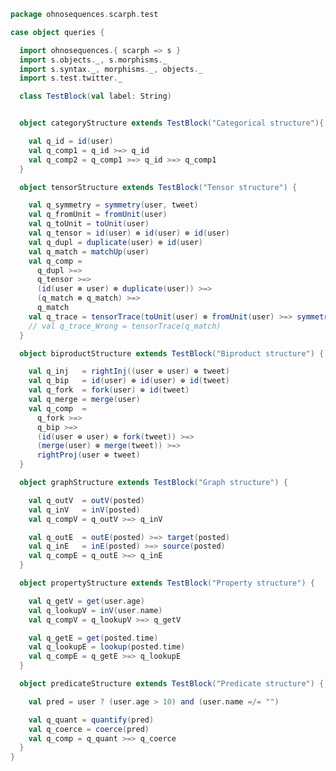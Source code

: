 
```scala
package ohnosequences.scarph.test

case object queries {

  import ohnosequences.{ scarph => s }
  import s.objects._, s.morphisms._
  import s.syntax._, morphisms._, objects._
  import s.test.twitter._

  class TestBlock(val label: String)


  object categoryStructure extends TestBlock("Categorical structure"){

    val q_id = id(user)
    val q_comp1 = q_id >=> q_id
    val q_comp2 = q_comp1 >=> q_id >=> q_comp1
  }

  object tensorStructure extends TestBlock("Tensor structure") {

    val q_symmetry = symmetry(user, tweet)
    val q_fromUnit = fromUnit(user)
    val q_toUnit = toUnit(user)
    val q_tensor = id(user) ⊗ id(user) ⊗ id(user)
    val q_dupl = duplicate(user) ⊗ id(user)
    val q_match = matchUp(user)
    val q_comp =
      q_dupl >=>
      q_tensor >=>
      (id(user ⊗ user) ⊗ duplicate(user)) >=>
      (q_match ⊗ q_match) >=>
      q_match
    val q_trace = tensorTrace(toUnit(user) ⊗ fromUnit(user) >=> symmetry(unit, user))
    // val q_trace_Wrong = tensorTrace(q_match)
  }

  object biproductStructure extends TestBlock("Biproduct structure") {

    val q_inj   = rightInj((user ⊕ user) ⊕ tweet)
    val q_bip   = id(user) ⊕ id(user) ⊕ id(tweet)
    val q_fork  = fork(user) ⊕ id(tweet)
    val q_merge = merge(user)
    val q_comp  =
      q_fork >=>
      q_bip >=>
      (id(user ⊕ user) ⊕ fork(tweet)) >=>
      (merge(user) ⊕ merge(tweet)) >=>
      rightProj(user ⊕ tweet)
  }

  object graphStructure extends TestBlock("Graph structure") {

    val q_outV  = outV(posted)
    val q_inV   = inV(posted)
    val q_compV = q_outV >=> q_inV

    val q_outE  = outE(posted) >=> target(posted)
    val q_inE   = inE(posted) >=> source(posted)
    val q_compE = q_outE >=> q_inE
  }

  object propertyStructure extends TestBlock("Property structure") {

    val q_getV = get(user.age)
    val q_lookupV = inV(user.name)
    val q_compV = q_lookupV >=> q_getV

    val q_getE = get(posted.time)
    val q_lookupE = lookup(posted.time)
    val q_compE = q_getE >=> q_lookupE
  }

  object predicateStructure extends TestBlock("Predicate structure") {

    val pred = user ? (user.age > 10) and (user.name =/= "")

    val q_quant = quantify(pred)
    val q_coerce = coerce(pred)
    val q_comp = q_quant >=> q_coerce
  }
}

```




[main/scala/ohnosequences/scarph/axioms.scala]: ../../../../main/scala/ohnosequences/scarph/axioms.scala.md
[main/scala/ohnosequences/scarph/evals.scala]: ../../../../main/scala/ohnosequences/scarph/evals.scala.md
[main/scala/ohnosequences/scarph/morphisms.scala]: ../../../../main/scala/ohnosequences/scarph/morphisms.scala.md
[main/scala/ohnosequences/scarph/objects.scala]: ../../../../main/scala/ohnosequences/scarph/objects.scala.md
[main/scala/ohnosequences/scarph/rewrites.scala]: ../../../../main/scala/ohnosequences/scarph/rewrites.scala.md
[main/scala/ohnosequences/scarph/schemas.scala]: ../../../../main/scala/ohnosequences/scarph/schemas.scala.md
[main/scala/ohnosequences/scarph/syntax/morphisms.scala]: ../../../../main/scala/ohnosequences/scarph/syntax/morphisms.scala.md
[main/scala/ohnosequences/scarph/syntax/objects.scala]: ../../../../main/scala/ohnosequences/scarph/syntax/objects.scala.md
[test/scala/ohnosequences/scarph/asserts.scala]: asserts.scala.md
[test/scala/ohnosequences/scarph/impl/dummy.scala]: impl/dummy.scala.md
[test/scala/ohnosequences/scarph/impl/dummyTest.scala]: impl/dummyTest.scala.md
[test/scala/ohnosequences/scarph/implicitSearch.scala]: implicitSearch.scala.md
[test/scala/ohnosequences/scarph/TwitterQueries.scala]: TwitterQueries.scala.md
[test/scala/ohnosequences/scarph/TwitterSchema.scala]: TwitterSchema.scala.md